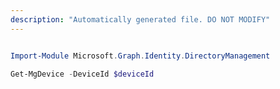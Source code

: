 ```yaml
---
description: "Automatically generated file. DO NOT MODIFY"
---
```


```powershell

Import-Module Microsoft.Graph.Identity.DirectoryManagement

Get-MgDevice -DeviceId $deviceId

```